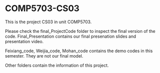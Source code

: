 # COMP5703-CS03
This is the project CS03 in unit COMP5703. 

Please check the final_ProjectCode folder to inspect the final version of the code. Final_Presentation contains our final presenation slides and presentation video. 

Feixiang_code, Weijia_code, Mohan_code contains the demo codes in this semester. They are not our final model. 

Other folders contain the information of this project. 

